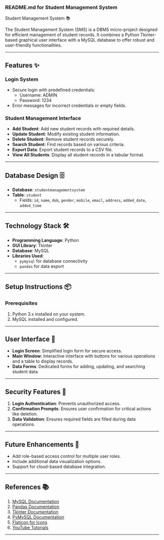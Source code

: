 ### README.md for Student Management System


Student Management System 📚

The Student Management System (SMS) is a DBMS micro-project designed for efficient management of student records. It combines a Python Tkinter-based graphical user interface with a MySQL database to offer robust and user-friendly functionalities.

---

## Features ✨

### Login System
- Secure login with predefined credentials:
  - Username: ADMIN
  - Password: 1234
- Error messages for incorrect credentials or empty fields.

### Student Management Interface
- **Add Student**: Add new student records with required details.
- **Update Student**: Modify existing student information.
- **Delete Student**: Remove student records securely.
- **Search Student**: Find records based on various criteria.
- **Export Data**: Export student records to a CSV file.
- **View All Students**: Display all student records in a tabular format.

---

## Database Design 🗄️
- **Database**: `studentmanagementsystem`
- **Table**: `student`
  - Fields: `id`, `name`, `dob`, `gender`, `mobile`, `email`, `address`, `added_date`, `added_time`

---

## Technology Stack 🛠️
- **Programming Language**: Python
- **GUI Library**: Tkinter
- **Database**: MySQL
- **Libraries Used**:
  - `pymysql` for database connectivity
  - `pandas` for data export

---

## Setup Instructions 📦

### Prerequisites
1. Python 3.x installed on your system.
2. MySQL installed and configured.

---

## User Interface 🎨
- **Login Screen**: Simplified login form for secure access.
- **Main Window**: Interactive interface with buttons for various operations and a table to display records.
- **Data Forms**: Dedicated forms for adding, updating, and searching student data.

---

## Security Features 🔐
1. **Login Authentication**: Prevents unauthorized access.
2. **Confirmation Prompts**: Ensures user confirmation for critical actions like deletion.
3. **Data Validation**: Ensures required fields are filled during data operations.

---

## Future Enhancements 🚀
- Add role-based access control for multiple user roles.
- Include additional data visualization options.
- Support for cloud-based database integration.

---

## References 📚
1. [MySQL Documentation](https://dev.mysql.com/doc/)
2. [Pandas Documentation](https://pandas.pydata.org/pandas-docs/)
3. [Tkinter Documentation](https://docs.python.org/3/library/tkinter.html)
4. [PyMySQL Documentation](https://pymysql.readthedocs.io/)
5. [Flaticon for Icons](https://www.flaticon.com/)
6. [YouTube Tutorials](https://youtube.com/playlist?list=PLUgFQtEcQLl_TmkNjA-UHg-PNABqTuXPb)

---
